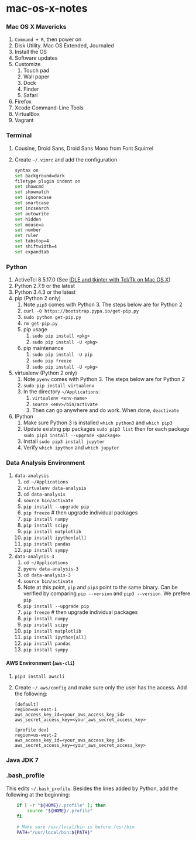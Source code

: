 mac-os-x-notes
==============

### Mac OS X Mavericks

1. `Command + R`, then power on
2. Disk Utility. Mac OS Extended, Journaled
3. Install the OS
4. Software updates
5. Customize
    1. Touch pad
    2. Wall paper
    3. Dock
    4. Finder
    5. Safari
6. Firefox
7. Xcode Command-Line Tools
8. VirtualBox
9. Vagrant

### Terminal

1. Cousine, Droid Sans, Droid Sans Mono from Font Squirrel
2. Create `~/.vimrc` and add the configuration

    ```bash
    syntax on
    set background=dark
    filetype plugin indent on
    set showcmd
    set showmatch
    set ignorecase
    set smartcase
    set incsearch
    set autowrite
    set hidden
    set mouse=a
    set number
    set ruler
    set tabstop=4
    set shiftwidth=4
    set expandtab
    ```

### Python

1. ActiveTcl 8.5.17.0 (See [IDLE and tkinter with Tcl/Tk on Mac OS X](https://www.python.org/download/mac/tcltk/))
2. Python 2.7.9 or the latest
3. Python 3.4.3 or the latest
4. pip (Python 2 only)
    1. Note `pip3` comes with Python 3. The steps below are for Python 2
    2. `curl -O https://bootstrap.pypa.io/get-pip.py`
    3. `sudo python get-pip.py`
    4. `rm get-pip.py`
    5. pip usage
        1. `sudo pip install <pkg>`
        2. `sudo pip install -U <pkg>`
    6. pip maintenance
        1. `sudo pip install -U pip`
        2. `sudo pip freeze`
        3. `sudo pip install -U <pkg>`
5. virtualenv (Python 2 only)
    1. Note `pyenv` comes with Python 3. The steps below are for Python 2
    2. `sudo pip install virtualenv`
    3. In the directory `~/Applications`:
        1. `virtualenv <env-name>`
        2. `source <env>/bin/activate`
        3. Then can go anywhere and do work. When done, `deactivate`
6. IPython
    1. Make sure Python 3 is installed `which python3` and `which pip3`
    2. Update existing pip packages `sudo pip3 list` then for each package `sudo pip3 install --upgrade <package>`
    3. Install `sudo pip3 install jupyter`
    4. Verify `which ipython` and `which jupyter`

### Data Analysis Environment

1. `data-analysis`
    1. `cd ~/Applications`
    2. `virtualenv data-analysis`
    3. `cd data-analysis`
    4. `source bin/activate`
    5. `pip install --upgrade pip`
    6. `pip freeze` # then upgrade individual packages
    7. `pip install numpy`
    8. `pip install scipy`
    9. `pip install matplotlib`
    10. `pip install ipython[all]`
    11. `pip install pandas`
    12. `pip install sympy`
2. `data-analysis-3`
    1. `cd ~/Applications`
    2. `pyenv data-analysis-3`
    3. `cd data-analysis-3`
    4. `source bin/activate`
    5. Note at this point, `pip` and `pip3` point to the same binary. Can be verified by comparing `pip --version` and `pip3 --version`. We prefere `pip`
    6. `pip install --upgrade pip`
    7. `pip freeze` # then upgrade individual packages
    8. `pip install numpy`
    9. `pip install scipy`
    10. `pip install matplotlib`
    11. `pip install ipython[all]`
    12. `pip install pandas`
    13. `pip install sympy`

#### AWS Environment (`aws-cli`)

1. `pip3 install awscli`
2. Create `~/.aws/config` and make sure only the user has the access. Add the following:

    ```
    [default]
    region=us-east-1
    aws_access_key_id=<your_aws_access_key_id>
    aws_secret_access_key=<your_aws_secret_access_key>
    
    [profile dev]
    region=us-west-2
    aws_access_key_id=<your_aws_access_key_id>
    aws_secret_access_key=<your_aws_secret_access_key>
    ```

### Java JDK 7

### .bash_profile

This edits `~/.bash_profile`. Besides the lines added by Python, add the following at the beginning:

```bash
    if [ -r "${HOME}/.profile" ]; then
        source "${HOME}/.profile"
    fi
    
    # Make sure /usr/local/bin is before /usr/bin
    PATH="/usr/local/bin:${PATH}"
```
